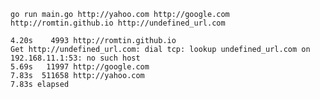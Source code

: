 `go run main.go http://yahoo.com http://google.com http://romtin.github.io http://undefined_url.com`

```
4.20s    4993 http://romtin.github.io
Get http://undefined_url.com: dial tcp: lookup undefined_url.com on 192.168.11.1:53: no such host
5.69s   11997 http://google.com
7.83s  511658 http://yahoo.com
7.83s elapsed
```